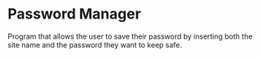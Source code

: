 # Password Manager

Program that allows the user to save their password by inserting both the site name and the password they want to keep safe.